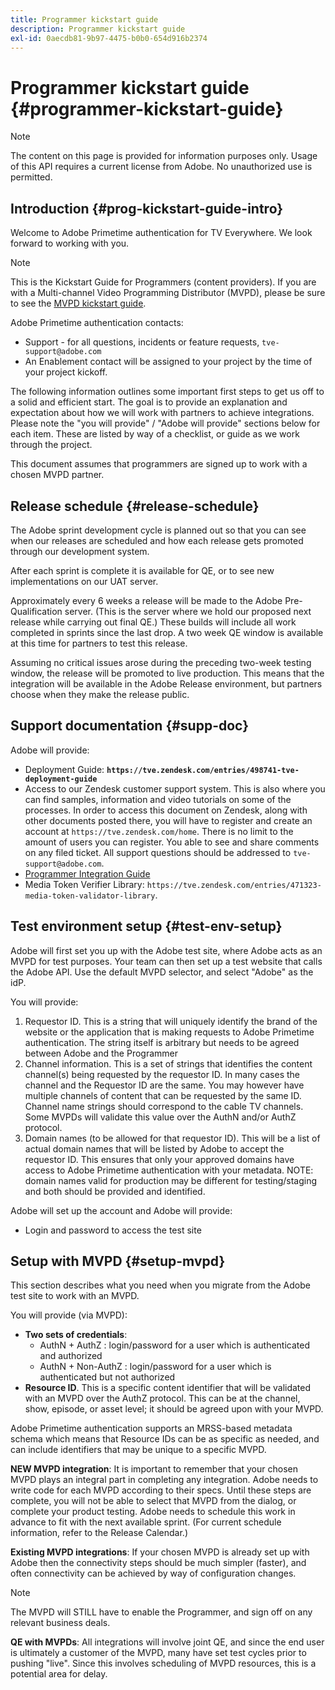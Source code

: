 ```yaml
---
title: Programmer kickstart guide
description: Programmer kickstart guide
exl-id: 0aecdb81-9b97-4475-b0b0-654d916b2374
---
```

# Programmer kickstart guide {#programmer-kickstart-guide}

>[!NOTE]
>
>The content on this page is provided for information purposes only. Usage of this API requires a current license from Adobe. No unauthorized use is permitted.

## Introduction {#prog-kickstart-guide-intro}

Welcome to Adobe Primetime authentication for TV Everywhere. We look forward to working with you. 

>[!NOTE]
>
>This is the Kickstart Guide for Programmers (content providers). If you are with a Multi-channel Video Programming Distributor (MVPD), please be sure to see the [MVPD kickstart guide](/help/authentication/mvpd-kickstart-guide.md).


Adobe Primetime authentication contacts:

* Support - for all questions, incidents or feature requests, `tve-support@adobe.com`
* An Enablement contact will be assigned to your project by the time of your project kickoff. 

The following information outlines some important first steps to get us off to a solid and efficient start. The goal is to provide an explanation and expectation about how we will work with partners to achieve integrations. Please note the "you will provide" / "Adobe will provide" sections below for each item. These are listed by way of a checklist, or guide as we work through the project.

This document assumes that programmers are signed up to work with a chosen MVPD partner.

## Release schedule {#release-schedule}

The Adobe sprint development cycle is planned out so that you can see when our releases are scheduled and how each release gets promoted through our development system.

After each sprint is complete it is available for QE, or to see new implementations on our UAT server.

Approximately every 6 weeks a release will be made to the Adobe Pre-Qualification server. (This is the server where we hold our proposed next release while carrying out final QE.) These builds will include all work completed in sprints since the last drop. A two week QE window is available at this time for partners to test this release. 

Assuming no critical issues arose during the preceding two-week testing window, the release will be promoted to live production. This means that the integration will be available in the Adobe Release environment, but partners choose when they make the release public. 

<!--For the latest release schedule information, see the Release Calendar.-->

## Support documentation {#supp-doc}

Adobe will provide:

* Deployment Guide: **`https://tve.zendesk.com/entries/498741-tve-deployment-guide`**
* Access to our Zendesk customer support system. This is also where you can find samples, information and video tutorials on some of the processes. In order to access this document on Zendesk, along with other documents posted there, you will have to register and create an account at `https://tve.zendesk.com/home`. There is no limit to the amount of users you can register.  You able to see and share comments on any filed ticket. All support questions should be addressed to `tve-support@adobe.com`.
* [Programmer Integration Guide](/help/authentication/programmer-integration-guide-overview.md)
* Media Token Verifier Library: `https://tve.zendesk.com/entries/471323-media-token-validator-library`.

## Test environment setup {#test-env-setup}

Adobe will first set you up with the Adobe test site, where Adobe acts as an MVPD for test purposes. Your team can then set up a test website that calls the Adobe API. Use the default MVPD selector, and select "Adobe" as the idP. 

You will provide:

1. Requestor ID. This is a string that will uniquely identify the brand of the website or the application that is making requests to Adobe Primetime authentication. The string itself is arbitrary but needs to be agreed between Adobe and the Programmer
1. Channel information. This is a set of strings that identifies the content channel(s) being requested by the requestor ID. In many cases the channel and the Requestor ID are the same. You may however have multiple channels of content that can be requested by the same ID. Channel name strings should correspond to the cable TV channels. Some MVPDs will validate this value over the AuthN and/or AuthZ protocol.
1. Domain names (to be allowed for that requestor ID). This will be a list of actual domain names that will be listed by Adobe to accept the requestor ID. This ensures that only your approved domains have access to Adobe Primetime authentication with your metadata. NOTE: domain names valid for production may be different for testing/staging and both should be provided and identified.

Adobe will set up the account and Adobe will provide:

* Login and password to access the test site

## Setup with MVPD {#setup-mvpd}

This section describes what you need when you migrate from the Adobe test site to work with an MVPD.

You will provide (via MVPD):

*   **Two sets of credentials**:
    * AuthN + AuthZ : login/password for a user which is authenticated and authorized
    * AuthN + Non-AuthZ : login/password for a user which is authenticated but not authorized
*   **Resource ID**. This is a specific content identifier that will be validated with an MVPD over the AuthZ protocol. This can be at the channel, show, episode, or asset level; it should be agreed upon with your MVPD.

Adobe Primetime authentication supports an MRSS-based metadata schema which means that Resource IDs can be as specific as needed, and can include identifiers that may be unique to a specific MVPD.

**NEW MVPD integration**: It is important to remember that your chosen MVPD plays an integral part in completing any integration. Adobe needs to write code for each MVPD according to their specs. Until these steps are complete, you will not be able to select that MVPD from the dialog, or complete your product testing. Adobe needs to schedule this work in advance to fit with the next available sprint. (For current schedule information, refer to the Release Calendar.)

**Existing MVPD integrations**: If your chosen MVPD is already set up with Adobe then the connectivity steps should be much simpler (faster), and often connectivity can be achieved by way of configuration changes. 

>[!NOTE]
>
>The MVPD will STILL have to enable the Programmer, and sign off on any relevant business deals.

**QE with MVPDs**: All integrations will involve joint QE, and since the end user is ultimately a customer of the MVPD, many have set test cycles prior to pushing "live". Since this involves scheduling of MVPD resources, this is a potential area for delay.

<!--
>[RELATEDINFORMATION]
>[MVPD Kickstart Guide](help\authentication\mvpd-kickstart-guide.md)
-->
